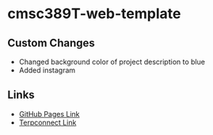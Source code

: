 # cmsc389T-web-template

## Custom Changes
* Changed background color of project description to blue
* Added instagram

## Links
* [GitHub Pages Link](https://ezanak.github.io/cmsc389T-web-template/)
* [Terpconnect Link](https://terpconnect.umd.edu/~ekebede1/cmsc389T-web-template/)
